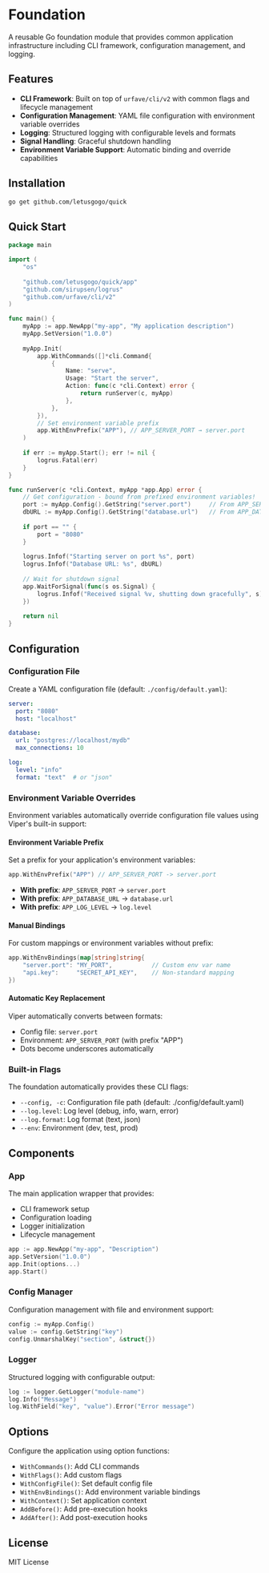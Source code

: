 # Foundation

A reusable Go foundation module that provides common application infrastructure including CLI framework, configuration management, and logging.

## Features

- **CLI Framework**: Built on top of `urfave/cli/v2` with common flags and lifecycle management
- **Configuration Management**: YAML file configuration with environment variable overrides
- **Logging**: Structured logging with configurable levels and formats
- **Signal Handling**: Graceful shutdown handling
- **Environment Variable Support**: Automatic binding and override capabilities

## Installation

```bash
go get github.com/letusgogo/quick
```

## Quick Start

```go
package main

import (
    "os"
    
    "github.com/letusgogo/quick/app"
    "github.com/sirupsen/logrus"
    "github.com/urfave/cli/v2"
)

func main() {
    myApp := app.NewApp("my-app", "My application description")
    myApp.SetVersion("1.0.0")
    
    myApp.Init(
        app.WithCommands([]*cli.Command{
            {
                Name: "serve",
                Usage: "Start the server",
                Action: func(c *cli.Context) error {
                    return runServer(c, myApp)
                },
            },
        }),
        // Set environment variable prefix
        app.WithEnvPrefix("APP"), // APP_SERVER_PORT → server.port
    )
    
    if err := myApp.Start(); err != nil {
        logrus.Fatal(err)
    }
}

func runServer(c *cli.Context, myApp *app.App) error {
    // Get configuration - bound from prefixed environment variables!
    port := myApp.Config().GetString("server.port")     // From APP_SERVER_PORT
    dbURL := myApp.Config().GetString("database.url")   // From APP_DATABASE_URL
    
    if port == "" {
        port = "8080"
    }
    
    logrus.Infof("Starting server on port %s", port)
    logrus.Infof("Database URL: %s", dbURL)
    
    // Wait for shutdown signal
    app.WaitForSignal(func(s os.Signal) {
        logrus.Infof("Received signal %v, shutting down gracefully", s)
    })
    
    return nil
}
```

## Configuration

### Configuration File

Create a YAML configuration file (default: `./config/default.yaml`):

```yaml
server:
  port: "8080"
  host: "localhost"

database:
  url: "postgres://localhost/mydb"
  max_connections: 10

log:
  level: "info"
  format: "text"  # or "json"
```

### Environment Variable Overrides

Environment variables automatically override configuration file values using Viper's built-in support:

#### Environment Variable Prefix
Set a prefix for your application's environment variables:

```go
app.WithEnvPrefix("APP") // APP_SERVER_PORT -> server.port
```

- **With prefix**: `APP_SERVER_PORT` → `server.port`
- **With prefix**: `APP_DATABASE_URL` → `database.url`
- **With prefix**: `APP_LOG_LEVEL` → `log.level`

#### Manual Bindings
For custom mappings or environment variables without prefix:

```go
app.WithEnvBindings(map[string]string{
    "server.port": "MY_PORT",           // Custom env var name
    "api.key":     "SECRET_API_KEY",    // Non-standard mapping
})
```

#### Automatic Key Replacement
Viper automatically converts between formats:
- Config file: `server.port`
- Environment: `APP_SERVER_PORT` (with prefix "APP")
- Dots become underscores automatically

### Built-in Flags

The foundation automatically provides these CLI flags:

- `--config, -c`: Configuration file path (default: ./config/default.yaml)
- `--log.level`: Log level (debug, info, warn, error)
- `--log.format`: Log format (text, json)
- `--env`: Environment (dev, test, prod)

## Components

### App

The main application wrapper that provides:

- CLI framework setup
- Configuration loading
- Logger initialization
- Lifecycle management

```go
app := app.NewApp("my-app", "Description")
app.SetVersion("1.0.0")
app.Init(options...)
app.Start()
```

### Config Manager

Configuration management with file and environment support:

```go
config := myApp.Config()
value := config.GetString("key")
config.UnmarshalKey("section", &struct{})
```

### Logger

Structured logging with configurable output:

```go
log := logger.GetLogger("module-name")
log.Info("Message")
log.WithField("key", "value").Error("Error message")
```

## Options

Configure the application using option functions:

- `WithCommands()`: Add CLI commands
- `WithFlags()`: Add custom flags  
- `WithConfigFile()`: Set default config file
- `WithEnvBindings()`: Add environment variable bindings
- `WithContext()`: Set application context
- `AddBefore()`: Add pre-execution hooks
- `AddAfter()`: Add post-execution hooks

## License

MIT License
